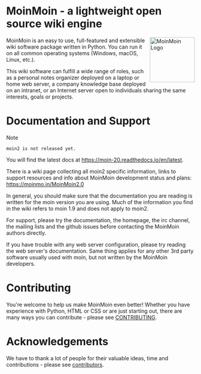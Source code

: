 MoinMoin - a lightweight open source wiki engine
================================================

<img src="https://github.com/moinwiki/moin/blob/master/src/moin/static/logos/moinmoin.svg?raw=true" alt="MoinMoin Logo" width="120" align="right">

MoinMoin is an easy to use, full-featured and extensible wiki software package
written in Python. You can run it on all common operating systems (Windows,
macOS, Linux, etc.).

This wiki software can fulfill a wide range of roles, such as a personal notes
organizer deployed on a laptop or home web server, a company knowledge base
deployed on an intranet, or an Internet server open to individuals sharing the
same interests, goals or projects.


Documentation and Support
=========================

> [!NOTE]
    moin2 is not released yet.

You will find the latest docs at https://moin-20.readthedocs.io/en/latest.

There is a wiki page collecting all moin2 specific information, links to
support resources and info about MoinMoin development status and plans:
https://moinmo.in/MoinMoin2.0

In general, you should make sure that the documentation you are reading
is written for the moin version you are using. Much of the information
you find in the wiki refers to moin 1.9 and does not apply to moin2.

For support, please try the documentation, the homepage, the irc channel,
the mailing lists and the github issues before contacting the MoinMoin
authors directly.

If you have trouble with any web server configuration, please try reading
the web server's documentation. Same thing applies for any other 3rd party
software usually used with moin, but not written by the MoinMoin developers.


Contributing
============

You're welcome to help us make MoinMoin even better! Whether you have experience
with Python, HTML or CSS or are just starting out, there are many ways you
can contribute - please see [CONTRIBUTING](https://github.com/moinwiki/moin/blob/master/CONTRIBUTING.md).


Acknowledgements
================

We have to thank a lot of people for their valuable ideas, time and
contributions - please see [contributors](https://github.com/moinwiki/moin/graphs/contributors).
